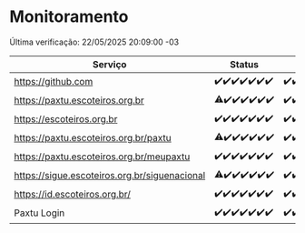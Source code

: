 # Monitoramento

Última verificação: 22/05/2025 20:09:00 -03

|Serviço|Status|Últimas 24h|
|---|---|---|
|https://github.com|<span title="2025-05-15: OK=23">✔️</span><span title="2025-05-16: OK=23">✔️</span><span title="2025-05-17: OK=23">✔️</span><span title="2025-05-18: OK=23">✔️</span><span title="2025-05-19: OK=23">✔️</span><span title="2025-05-20: OK=23">✔️</span><span title="2025-05-21: OK=22">✔️</span>|<span title="21/05/2025 20:09:00 -03 : 200">✔️</span><span title="21/05/2025 21:47:00 -03 : 200">✔️</span><span title="21/05/2025 23:27:00 -03 : 200">✔️</span><span title="22/05/2025 00:36:00 -03 : 200">✔️</span><span title="22/05/2025 01:14:00 -03 : 200">✔️</span><span title="22/05/2025 02:10:00 -03 : 200">✔️</span><span title="22/05/2025 03:14:00 -03 : 200">✔️</span><span title="22/05/2025 04:09:00 -03 : 200">✔️</span><span title="22/05/2025 05:13:00 -03 : 200">✔️</span><span title="22/05/2025 06:10:00 -03 : 200">✔️</span><span title="22/05/2025 07:10:00 -03 : 200">✔️</span><span title="22/05/2025 08:08:00 -03 : 200">✔️</span><span title="22/05/2025 09:18:00 -03 : 200">✔️</span><span title="22/05/2025 10:24:00 -03 : 200">✔️</span><span title="22/05/2025 11:09:00 -03 : 200">✔️</span><span title="22/05/2025 12:09:00 -03 : 200">✔️</span><span title="22/05/2025 13:12:00 -03 : 200">✔️</span><span title="22/05/2025 14:08:00 -03 : 200">✔️</span><span title="22/05/2025 15:13:00 -03 : 200">✔️</span><span title="22/05/2025 16:07:00 -03 : 200">✔️</span><span title="22/05/2025 17:10:00 -03 : 200">✔️</span><span title="22/05/2025 18:08:00 -03 : 200">✔️</span><span title="22/05/2025 19:09:00 -03 : 200">✔️</span><span title="22/05/2025 20:09:00 -03 : 200">✔️</span>|
|https://paxtu.escoteiros.org.br|<span title="2025-05-15: OK=22, Falhas=1">⚠️</span><span title="2025-05-16: OK=23">✔️</span><span title="2025-05-17: OK=23">✔️</span><span title="2025-05-18: OK=23">✔️</span><span title="2025-05-19: OK=23">✔️</span><span title="2025-05-20: OK=23">✔️</span><span title="2025-05-21: OK=22">✔️</span>|<span title="21/05/2025 20:09:00 -03 : 200">✔️</span><span title="21/05/2025 21:47:00 -03 : 200">✔️</span><span title="21/05/2025 23:27:00 -03 : 200">✔️</span><span title="22/05/2025 00:36:00 -03 : 200">✔️</span><span title="22/05/2025 01:14:00 -03 : 200">✔️</span><span title="22/05/2025 02:10:00 -03 : 200">✔️</span><span title="22/05/2025 03:14:00 -03 : 200">✔️</span><span title="22/05/2025 04:09:00 -03 : 200">✔️</span><span title="22/05/2025 05:13:00 -03 : 200">✔️</span><span title="22/05/2025 06:10:00 -03 : 200">✔️</span><span title="22/05/2025 07:10:00 -03 : 200">✔️</span><span title="22/05/2025 08:08:00 -03 : 200">✔️</span><span title="22/05/2025 09:18:00 -03 : 200">✔️</span><span title="22/05/2025 10:24:00 -03 : 200">✔️</span><span title="22/05/2025 11:09:00 -03 : 200">✔️</span><span title="22/05/2025 12:09:00 -03 : 200">✔️</span><span title="22/05/2025 13:12:00 -03 : 200">✔️</span><span title="22/05/2025 14:08:00 -03 : 200">✔️</span><span title="22/05/2025 15:13:00 -03 : 200">✔️</span><span title="22/05/2025 16:07:00 -03 : 200">✔️</span><span title="22/05/2025 17:10:00 -03 : 200">✔️</span><span title="22/05/2025 18:08:00 -03 : 200">✔️</span><span title="22/05/2025 19:09:00 -03 : 200">✔️</span><span title="22/05/2025 20:09:00 -03 : 200">✔️</span>|
|https://escoteiros.org.br|<span title="2025-05-15: OK=23">✔️</span><span title="2025-05-16: OK=23">✔️</span><span title="2025-05-17: OK=23">✔️</span><span title="2025-05-18: OK=23">✔️</span><span title="2025-05-19: OK=23">✔️</span><span title="2025-05-20: OK=23">✔️</span><span title="2025-05-21: OK=22">✔️</span>|<span title="21/05/2025 20:09:00 -03 : 200">✔️</span><span title="21/05/2025 21:47:00 -03 : 200">✔️</span><span title="21/05/2025 23:27:00 -03 : 200">✔️</span><span title="22/05/2025 00:36:00 -03 : 200">✔️</span><span title="22/05/2025 01:14:00 -03 : 200">✔️</span><span title="22/05/2025 02:10:00 -03 : 200">✔️</span><span title="22/05/2025 03:14:00 -03 : 200">✔️</span><span title="22/05/2025 04:09:00 -03 : 200">✔️</span><span title="22/05/2025 05:13:00 -03 : 200">✔️</span><span title="22/05/2025 06:10:00 -03 : 200">✔️</span><span title="22/05/2025 07:10:00 -03 : 200">✔️</span><span title="22/05/2025 08:08:00 -03 : 200">✔️</span><span title="22/05/2025 09:18:00 -03 : 200">✔️</span><span title="22/05/2025 10:24:00 -03 : 200">✔️</span><span title="22/05/2025 11:09:00 -03 : 200">✔️</span><span title="22/05/2025 12:10:00 -03 : 200">✔️</span><span title="22/05/2025 13:12:00 -03 : 200">✔️</span><span title="22/05/2025 14:08:00 -03 : 200">✔️</span><span title="22/05/2025 15:13:00 -03 : 200">✔️</span><span title="22/05/2025 16:07:00 -03 : 200">✔️</span><span title="22/05/2025 17:10:00 -03 : 200">✔️</span><span title="22/05/2025 18:08:00 -03 : 200">✔️</span><span title="22/05/2025 19:09:00 -03 : 200">✔️</span><span title="22/05/2025 20:09:00 -03 : 200">✔️</span>|
|https://paxtu.escoteiros.org.br/paxtu|<span title="2025-05-15: OK=22, Falhas=1">⚠️</span><span title="2025-05-16: OK=23">✔️</span><span title="2025-05-17: OK=23">✔️</span><span title="2025-05-18: OK=23">✔️</span><span title="2025-05-19: OK=23">✔️</span><span title="2025-05-20: OK=23">✔️</span><span title="2025-05-21: OK=22">✔️</span>|<span title="21/05/2025 20:09:00 -03 : 200">✔️</span><span title="21/05/2025 21:47:00 -03 : 200">✔️</span><span title="21/05/2025 23:27:00 -03 : 200">✔️</span><span title="22/05/2025 00:36:00 -03 : 200">✔️</span><span title="22/05/2025 01:14:00 -03 : 200">✔️</span><span title="22/05/2025 02:10:00 -03 : 200">✔️</span><span title="22/05/2025 03:14:00 -03 : 200">✔️</span><span title="22/05/2025 04:09:00 -03 : 200">✔️</span><span title="22/05/2025 05:13:00 -03 : 200">✔️</span><span title="22/05/2025 06:10:00 -03 : 200">✔️</span><span title="22/05/2025 07:10:00 -03 : 200">✔️</span><span title="22/05/2025 08:08:00 -03 : 200">✔️</span><span title="22/05/2025 09:18:00 -03 : 200">✔️</span><span title="22/05/2025 10:24:00 -03 : 200">✔️</span><span title="22/05/2025 11:09:00 -03 : 200">✔️</span><span title="22/05/2025 12:10:00 -03 : 200">✔️</span><span title="22/05/2025 13:12:00 -03 : 200">✔️</span><span title="22/05/2025 14:08:00 -03 : 200">✔️</span><span title="22/05/2025 15:13:00 -03 : 200">✔️</span><span title="22/05/2025 16:07:00 -03 : 200">✔️</span><span title="22/05/2025 17:10:00 -03 : 200">✔️</span><span title="22/05/2025 18:08:00 -03 : 200">✔️</span><span title="22/05/2025 19:09:00 -03 : 200">✔️</span><span title="22/05/2025 20:09:00 -03 : 200">✔️</span>|
|https://paxtu.escoteiros.org.br/meupaxtu|<span title="2025-05-15: OK=23">✔️</span><span title="2025-05-16: OK=23">✔️</span><span title="2025-05-17: OK=23">✔️</span><span title="2025-05-18: OK=23">✔️</span><span title="2025-05-19: OK=23">✔️</span><span title="2025-05-20: OK=23">✔️</span><span title="2025-05-21: OK=22">✔️</span>|<span title="21/05/2025 20:09:00 -03 : 200">✔️</span><span title="21/05/2025 21:47:00 -03 : 200">✔️</span><span title="21/05/2025 23:27:00 -03 : 200">✔️</span><span title="22/05/2025 00:36:00 -03 : 200">✔️</span><span title="22/05/2025 01:14:00 -03 : 200">✔️</span><span title="22/05/2025 02:10:00 -03 : 200">✔️</span><span title="22/05/2025 03:14:00 -03 : 200">✔️</span><span title="22/05/2025 04:09:00 -03 : 200">✔️</span><span title="22/05/2025 05:13:00 -03 : 200">✔️</span><span title="22/05/2025 06:10:00 -03 : 200">✔️</span><span title="22/05/2025 07:10:00 -03 : 200">✔️</span><span title="22/05/2025 08:08:00 -03 : 200">✔️</span><span title="22/05/2025 09:18:00 -03 : 200">✔️</span><span title="22/05/2025 10:24:00 -03 : 200">✔️</span><span title="22/05/2025 11:09:00 -03 : 200">✔️</span><span title="22/05/2025 12:10:00 -03 : 200">✔️</span><span title="22/05/2025 13:12:00 -03 : 200">✔️</span><span title="22/05/2025 14:08:00 -03 : 200">✔️</span><span title="22/05/2025 15:13:00 -03 : 200">✔️</span><span title="22/05/2025 16:07:00 -03 : 200">✔️</span><span title="22/05/2025 17:10:00 -03 : 200">✔️</span><span title="22/05/2025 18:08:00 -03 : 200">✔️</span><span title="22/05/2025 19:09:00 -03 : 200">✔️</span><span title="22/05/2025 20:09:00 -03 : 200">✔️</span>|
|https://sigue.escoteiros.org.br/siguenacional|<span title="2025-05-15: OK=22, Falhas=1">⚠️</span><span title="2025-05-16: OK=23">✔️</span><span title="2025-05-17: OK=23">✔️</span><span title="2025-05-18: OK=23">✔️</span><span title="2025-05-19: OK=23">✔️</span><span title="2025-05-20: OK=23">✔️</span><span title="2025-05-21: OK=22">✔️</span>|<span title="21/05/2025 20:09:00 -03 : 200">✔️</span><span title="21/05/2025 21:47:00 -03 : 200">✔️</span><span title="21/05/2025 23:27:00 -03 : 200">✔️</span><span title="22/05/2025 00:36:00 -03 : 200">✔️</span><span title="22/05/2025 01:14:00 -03 : 200">✔️</span><span title="22/05/2025 02:10:00 -03 : 200">✔️</span><span title="22/05/2025 03:14:00 -03 : 200">✔️</span><span title="22/05/2025 04:09:00 -03 : 200">✔️</span><span title="22/05/2025 05:13:00 -03 : 200">✔️</span><span title="22/05/2025 06:10:00 -03 : 200">✔️</span><span title="22/05/2025 07:10:00 -03 : 200">✔️</span><span title="22/05/2025 08:08:00 -03 : 200">✔️</span><span title="22/05/2025 09:18:00 -03 : 200">✔️</span><span title="22/05/2025 10:24:00 -03 : 200">✔️</span><span title="22/05/2025 11:09:00 -03 : 200">✔️</span><span title="22/05/2025 12:10:00 -03 : 200">✔️</span><span title="22/05/2025 13:12:00 -03 : 200">✔️</span><span title="22/05/2025 14:08:00 -03 : 200">✔️</span><span title="22/05/2025 15:13:00 -03 : 200">✔️</span><span title="22/05/2025 16:07:00 -03 : 200">✔️</span><span title="22/05/2025 17:10:00 -03 : 200">✔️</span><span title="22/05/2025 18:08:00 -03 : 200">✔️</span><span title="22/05/2025 19:09:00 -03 : 200">✔️</span><span title="22/05/2025 20:09:00 -03 : 200">✔️</span>|
|https://id.escoteiros.org.br/|<span title="2025-05-15: OK=23">✔️</span><span title="2025-05-16: OK=23">✔️</span><span title="2025-05-17: OK=23">✔️</span><span title="2025-05-18: OK=23">✔️</span><span title="2025-05-19: OK=23">✔️</span><span title="2025-05-20: OK=23">✔️</span><span title="2025-05-21: OK=22">✔️</span>|<span title="21/05/2025 20:09:00 -03 : 200">✔️</span><span title="21/05/2025 21:47:00 -03 : 200">✔️</span><span title="21/05/2025 23:27:00 -03 : 200">✔️</span><span title="22/05/2025 00:36:00 -03 : 200">✔️</span><span title="22/05/2025 01:14:00 -03 : 200">✔️</span><span title="22/05/2025 02:10:00 -03 : 200">✔️</span><span title="22/05/2025 03:14:00 -03 : 200">✔️</span><span title="22/05/2025 04:09:00 -03 : 200">✔️</span><span title="22/05/2025 05:13:00 -03 : 200">✔️</span><span title="22/05/2025 06:10:00 -03 : 200">✔️</span><span title="22/05/2025 07:10:00 -03 : 200">✔️</span><span title="22/05/2025 08:08:00 -03 : 200">✔️</span><span title="22/05/2025 09:18:00 -03 : 200">✔️</span><span title="22/05/2025 10:24:00 -03 : 200">✔️</span><span title="22/05/2025 11:09:00 -03 : 200">✔️</span><span title="22/05/2025 12:10:00 -03 : 200">✔️</span><span title="22/05/2025 13:12:00 -03 : 200">✔️</span><span title="22/05/2025 14:08:00 -03 : 200">✔️</span><span title="22/05/2025 15:13:00 -03 : 200">✔️</span><span title="22/05/2025 16:07:00 -03 : 200">✔️</span><span title="22/05/2025 17:10:00 -03 : 200">✔️</span><span title="22/05/2025 18:08:00 -03 : 200">✔️</span><span title="22/05/2025 19:09:00 -03 : 200">✔️</span><span title="22/05/2025 20:09:00 -03 : 200">✔️</span>|
|Paxtu Login|<span title="2025-05-15: OK=23">✔️</span><span title="2025-05-16: OK=23">✔️</span><span title="2025-05-17: OK=23">✔️</span><span title="2025-05-18: OK=23">✔️</span><span title="2025-05-19: OK=23">✔️</span><span title="2025-05-20: OK=23">✔️</span><span title="2025-05-21: OK=22">✔️</span>|<span title="21/05/2025 20:09:00 -03 : 200">✔️</span><span title="21/05/2025 21:47:00 -03 : 200">✔️</span><span title="21/05/2025 23:27:00 -03 : 200">✔️</span><span title="22/05/2025 00:36:00 -03 : 200">✔️</span><span title="22/05/2025 01:14:00 -03 : 200">✔️</span><span title="22/05/2025 02:10:00 -03 : 200">✔️</span><span title="22/05/2025 03:14:00 -03 : 200">✔️</span><span title="22/05/2025 04:09:00 -03 : 200">✔️</span><span title="22/05/2025 05:13:00 -03 : 200">✔️</span><span title="22/05/2025 06:10:00 -03 : 200">✔️</span><span title="22/05/2025 07:10:00 -03 : 200">✔️</span><span title="22/05/2025 08:08:00 -03 : 200">✔️</span><span title="22/05/2025 09:18:00 -03 : 200">✔️</span><span title="22/05/2025 10:24:00 -03 : 200">✔️</span><span title="22/05/2025 11:09:00 -03 : 200">✔️</span><span title="22/05/2025 12:10:00 -03 : 200">✔️</span><span title="22/05/2025 13:12:00 -03 : 200">✔️</span><span title="22/05/2025 14:08:00 -03 : 200">✔️</span><span title="22/05/2025 15:13:00 -03 : 200">✔️</span><span title="22/05/2025 16:07:00 -03 : 200">✔️</span><span title="22/05/2025 17:10:00 -03 : 200">✔️</span><span title="22/05/2025 18:08:00 -03 : 200">✔️</span><span title="22/05/2025 19:09:00 -03 : 200">✔️</span><span title="22/05/2025 20:09:00 -03 : 200">✔️</span>|
